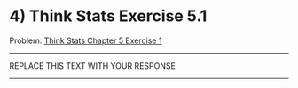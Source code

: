 # 4) Think Stats Exercise 5.1

Problem: [Think Stats Chapter 5 Exercise 1](http://greenteapress.com/thinkstats2/html/thinkstats2006.html#toc50)

---

REPLACE THIS TEXT WITH YOUR RESPONSE

---
